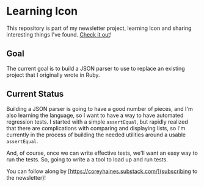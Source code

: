 # Learning Icon

This repository is part of my newsletter project, learning Icon and sharing interesting things I've found. [Check it out](https://coreyhaines.substack.com/)!

## Goal

The current goal is to build a JSON parser to use to replace an existing project that I originally wrote in Ruby.

## Current Status

Building a JSON parser is going to have a good number of pieces, and I'm also learning the language, so I want to have a way to have automated regression tests. I started with a simple `assertEqual`, but rapidly realized that there are complications with comparing and displaying lists, so I'm currently in the process of building the needed utilities around a usable `assertEqual`.

And, of course, once we can write effective tests, we'll want an easy way to run the tests. So, going to write a a tool to load up and run tests.

You can follow along by [https://coreyhaines.substack.com/](subscribing to the newsletter)!

